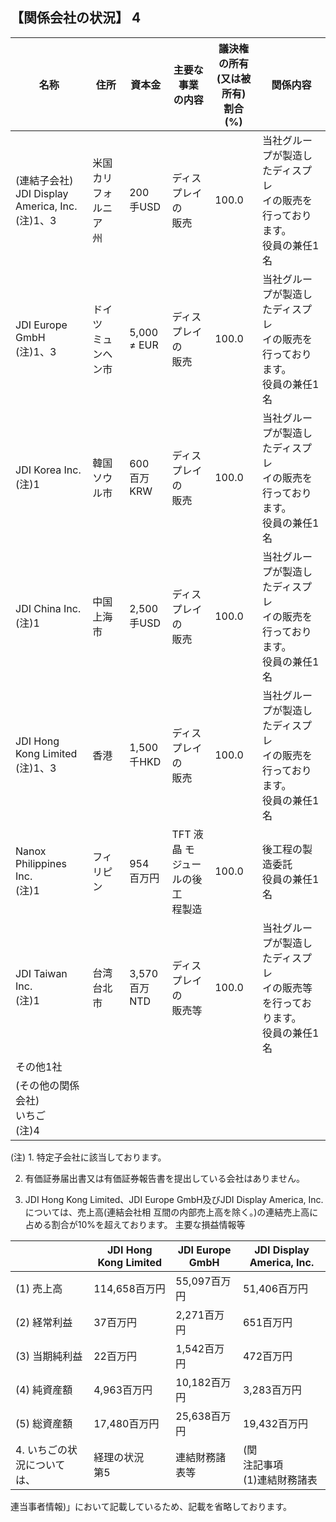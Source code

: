 ## 【関係会社の状況】 4

| 名称                                                | 住所                 | 資本金                 | 主要な事業<br>の内容                | 議決権の所有<br>(又は被所有)<br>割合(%) | 関係内容                                          |
|---------------------------------------------------|--------------------|---------------------|-----------------------------|----------------------------|-----------------------------------------------|
| (連結子会社)<br>JDI Display<br>America, Inc.<br>(注)1、3 | 米国<br>カリフォルニア<br>州 | 200<br>手USD         | ディスプレイの<br>販売               | 100.0                      | 当社グループが製造したディスプレ<br>イの販売を行っております。<br>役員の兼任1名  |
| JDI Europe GmbH<br>(注)1、3                         | ドイツ<br>ミュンヘン市      | 5,000<br>$\neq$ EUR | ディスプレイの<br>販売               | 100.0                      | 当社グループが製造したディスプレ<br>イの販売を行っております。<br>役員の兼任1名  |
| JDI Korea Inc.<br>(注)1                            | 韓国<br>ソウル市         | 600<br>百万KRW        | ディスプレイの<br>販売               | 100.0                      | 当社グループが製造したディスプレ<br>イの販売を行っております。<br>役員の兼任1名  |
| JDI China Inc.<br>(注)1                            | 中国<br>上海市          | 2,500<br>手USD       | ディスプレイの<br>販売               | 100.0                      | 当社グループが製造したディスプレ<br>イの販売を行っております。<br>役員の兼任1名  |
| JDI Hong Kong Limited<br>(注)1、3                   | 香港                 | 1,500<br>千HKD       | ディスプレイの<br>販売               | 100.0                      | 当社グループが製造したディスプレ<br>イの販売を行っております。<br>役員の兼任1名  |
| Nanox Philippines Inc.<br>(注)1                    | フィリピン              | 954<br>百万円          | TFT 液 晶 モ<br>ジュールの後工<br>程製造 | 100.0                      | 後工程の製造委託<br>役員の兼任1名                           |
| JDI Taiwan Inc.<br>(注)1                           | 台湾<br>台北市          | 3,570<br>百万NTD      | ディスプレイの<br>販売等              | 100.0                      | 当社グループが製造したディスプレ<br>イの販売等を行っております。<br>役員の兼任1名 |
| その他1社                                             |                    |                     |                             |                            |                                               |
| (その他の関係会社)<br>いちご<br>(注)4                         |                    |                     |                             |                            |                                               |

(注) 1. 特定子会社に該当しております。

2. 有価証券届出書又は有価証券報告書を提出している会社はありません。

3. JDI Hong Kong Limited、JDI Europe GmbH及びJDI Display America, Inc.については、売上高(連結会社相 互間の内部売上高を除く。)の連結売上高に占める割合が10%を超えております。 主要な損益情報等

|                 | JDI Hong Kong Limited | JDI Europe GmbH | JDI Display America, Inc. |
|-----------------|-----------------------|-----------------|---------------------------|
| (1) 売上高         | 114,658百万円            | 55,097百万円       | 51,406百万円                 |
| (2) 経常利益        | 37百万円                 | 2,271百万円        | 651百万円                    |
| (3) 当期純利益       | 22百万円                 | 1,542百万円        | 472百万円                    |
| (4) 純資産額        | 4,963百万円              | 10,182百万円       | 3,283百万円                  |
| (5) 総資産額        | 17,480百万円             | 25,638百万円       | 19,432百万円                 |
| 4. いちごの状況については、 | 経理の状況<br>第5           | 連結財務諸表等         | (関<br>注記事項<br>(1)連結財務諸表   |

連当事者情報)」において記載しているため、記載を省略しております。